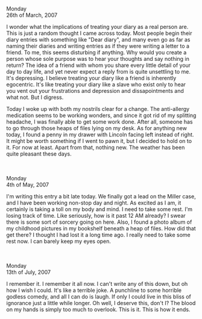 Monday<br>
26th of March, 2007<br>

I wonder what the implications of treating your diary as a real person are. This is just a random thought I came across today. Most people begin their diary entries with something like "Dear diary", and many even go as far as naming their diaries and writing entries as if they were writing a letter to a friend. To me, this seems disturbing if anything. Why would you create a person whose sole purpose was to  hear your thoughts and say nothing in return? The idea of a friend with whom you share every little detail of your day to day life, and yet never expect a reply from is quite unsettling to me. It's depressing. I believe treating your diary like a friend is inherently egocentric. It's like treating your diary like a slave who exist only to hear you vent out your frustrations and depression and dissapointments and what not. But I digress.

Today I woke up with both my nostrils clear for a change. The anti-allergy medication seems to be working wonders, and since it got rid of my splitting headache, I was finally able to get some work done. After all, someone has to go through those heaps of files lying on my desk. As for anything new today, I found a penny in my drawer with Lincoln facing left instead of right. It might be worth something if I went to pawn it, but I decided to hold on to it. For now at least. Apart from that, nothing new. The weather has been quite pleasant these days.



<br><br>
Monday<br>
4th of May, 2007<br>

I'm writing this entry a bit late today. We finally got a lead on the Miller case, and I have been working non-stop day and night. As excited as I am, it certainly is taking a toll on my body and mind. I need to take some rest. I'm losing track of time. Like seriously, how is it past 12 AM already? I swear there is some sort of sorcery going on here. Also, I found a photo album of my childhood pictures in my bookshelf beneath a heap of files. How did that get there? I thought I had lost it a long time ago. I really need to take some rest now. I can barely keep my eyes open.



<br><br>
Monday<br>
13th of July, 2007<br>

I remember it. I remember it all now. I can't write any of this down, but oh how I wish I could. It's like a terrible joke. A punchline to some horrible godless comedy, and all I can do is laugh. If only I could live in this bliss of ignorance just a little while longer. Oh well, I deserve this, don't I? The blood on my hands is simply too much to overlook. This is it. This is how it ends.



<br><br><br><br>
